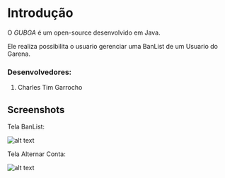 # Introdução #
O _GUBGA_ é um open-source desenvolvido em Java.

Ele realiza possibilita o usuario gerenciar uma BanList de um Usuario do Garena.

### Desenvolvedores: ###
1. Charles Tim Garrocho

## Screenshots
Tela BanList:

![alt text](http://i.imm.io/Njf3.png "Tela BanList")

Tela Alternar Conta:

![alt text](http://i.imm.io/Njf7.png "Tela Alternar Conta")